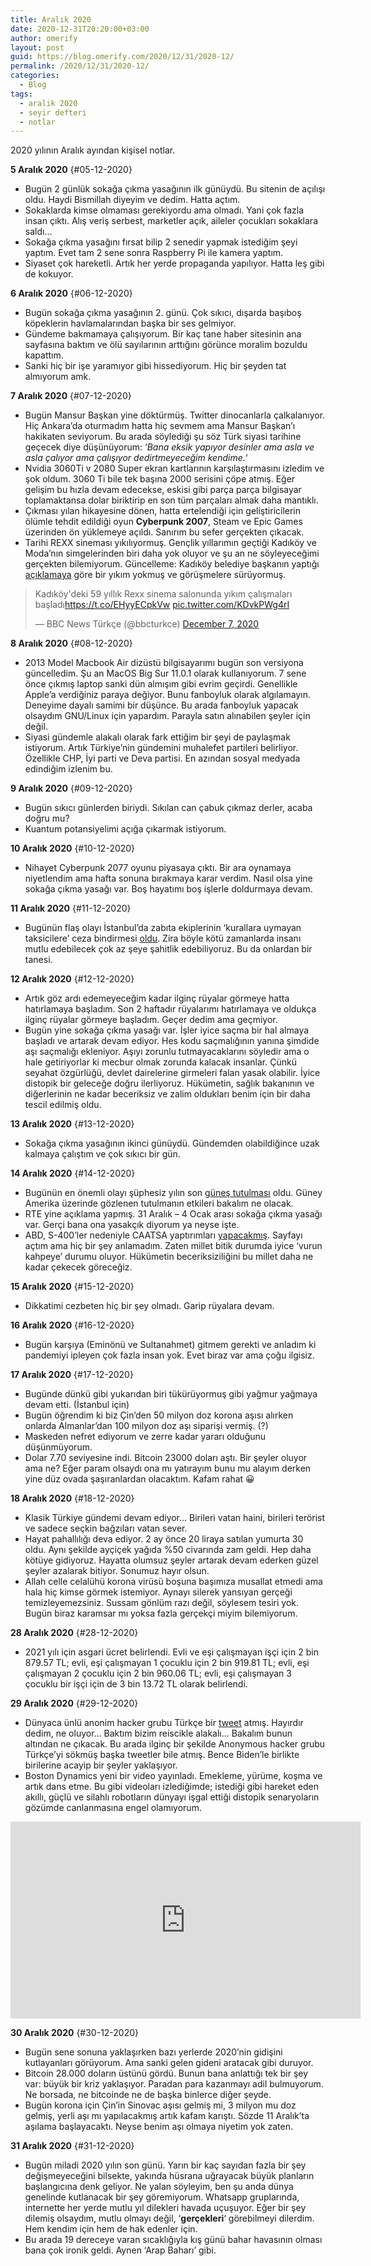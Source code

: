 ```yaml
---
title: Aralık 2020
date: 2020-12-31T20:20:00+03:00
author: omerify
layout: post
guid: https://blog.omerify.com/2020/12/31/2020-12/
permalink: /2020/12/31/2020-12/
categories:
  - Blog
tags:
  - aralik 2020
  - seyir defteri
  - notlar
---
```


2020 yılının Aralık ayından kişisel notlar.

**5 Aralık 2020** {#05-12-2020}

  * Bugün 2 günlük sokağa çıkma yasağının ilk günüydü. Bu sitenin de açılışı oldu. Haydi Bismillah diyeyim ve dedim. Hatta açtım.
  * Sokaklarda kimse olmaması gerekiyordu ama olmadı. Yani çok fazla insan çıktı. Alış veriş serbest, marketler açık, aileler çocukları sokaklara saldı…
  * Sokağa çıkma yasağını fırsat bilip 2 senedir yapmak istediğim şeyi yaptım. Evet tam 2 sene sonra Raspberry Pi ile kamera yaptım.
  * Siyaset çok hareketli. Artık her yerde propaganda yapılıyor. Hatta leş gibi de kokuyor.

**6 Aralık 2020** {#06-12-2020}

  * Bugün sokağa çıkma yasağının 2. günü. Çok sıkıcı, dışarda başıboş köpeklerin havlamalarından başka bir ses gelmiyor.
  * Gündeme bakmamaya çalışıyorum. Bir kaç tane haber sitesinin ana sayfasına baktım ve ölü sayılarının arttığını görünce moralim bozuldu kapattım.
  * Sanki hiç bir işe yaramıyor gibi hissediyorum. Hiç bir şeyden tat almıyorum amk.

**7 Aralık 2020** {#07-12-2020}

  * Bugün Mansur Başkan yine döktürmüş. Twitter dinocanlarla çalkalanıyor. Hiç Ankara’da oturmadım hatta hiç sevmem ama Mansur Başkan’ı hakikaten seviyorum. Bu arada söylediği şu söz Türk siyasi tarihine geçecek diye düşünüyorum: &#8216;_Bana eksik yapıyor desinler ama asla ve asla çalıyor ama çalışıyor dedirtmeyeceğim kendime._&#8216;
  * Nvidia 3060Ti v 2080 Super ekran kartlarının karşılaştırmasını izledim ve şok oldum. 3060 Ti bile tek başına 2000 serisini çöpe atmış. Eğer gelişim bu hızla devam edecekse, eskisi gibi parça parça bilgisayar toplamaktansa dolar biriktirip en son tüm parçaları almak daha mantıklı.
  * Çıkması yılan hikayesine dönen, hatta ertelendiği için geliştiricilerin ölümle tehdit edildiği oyun **Cyberpunk 2007**, Steam ve Epic Games üzerinden ön yüklemeye açıldı. Sanırım bu sefer gerçekten çıkacak.
  * Tarihi REXX sineması yıkılıyormuş. Gençlik yıllarımın geçtiği Kadıköy ve Moda’nın simgelerinden biri daha yok oluyor ve şu an ne söyleyeceğimi gerçekten bilemiyorum. Güncelleme: Kadıköy belediye başkanın yaptığı <a href="https://twitter.com/serdildara/status/1335990265383948288" target="_blank" rel="noreferrer noopener nofollow">açıklamaya</a> göre bir yıkım yokmuş ve görüşmelere sürüyormuş.

  <blockquote class="twitter-tweet"><p lang="tr" dir="ltr">Kadıköy&#39;deki 59 yıllık Rexx sinema salonunda yıkım çalışmaları başladı<a href="https://t.co/EHyyECpkVw">https://t.co/EHyyECpkVw</a> <a href="https://t.co/KDvkPWg4rI">pic.twitter.com/KDvkPWg4rI</a></p>&mdash; BBC News Türkçe (@bbcturkce) <a href="https://twitter.com/bbcturkce/status/1335988722538582020?ref_src=twsrc%5Etfw">December 7, 2020</a></blockquote> <script async src="https://platform.twitter.com/widgets.js" charset="utf-8"></script>

**8 Aralık 2020** {#08-12-2020}

  * 2013 Model Macbook Air dizüstü bilgisayarımı bugün son versiyona güncelledim. Şu an MacOS Big Sur 11.0.1 olarak kullanıyorum. 7 sene önce çıkmış laptop sanki dün almışım gibi evrim geçirdi. Genellikle Apple’a verdiğiniz paraya değiyor. Bunu fanboyluk olarak algılamayın. Deneyime dayalı samimi bir düşünce. Bu arada fanboyluk yapacak olsaydım GNU/Linux için yapardım. Parayla satın alınabilen şeyler için değil.
  * Siyasi gündemle alakalı olarak fark ettiğim bir şeyi de paylaşmak istiyorum. Artık Türkiye’nin gündemini muhalefet partileri belirliyor. Özellikle CHP, İyi parti ve Deva partisi. En azından sosyal medyada edindiğim izlenim bu.

**9 Aralık 2020** {#09-12-2020}

  * Bugün sıkıcı günlerden biriydi. Sıkılan can çabuk çıkmaz derler, acaba doğru mu?
  * Kuantum potansiyelimi açığa çıkarmak istiyorum.

**10 Aralık 2020** {#10-12-2020}

  * Nihayet Cyberpunk 2077 oyunu piyasaya çıktı. Bir ara oynamaya niyetlendim ama hafta sonuna bırakmaya karar verdim. Nasıl olsa yine sokağa çıkma yasağı var. Boş hayatımı boş işlerle doldurmaya devam.

**11 Aralık 2020** {#11-12-2020}

  * Bugünün flaş olayı İstanbul’da zabıta ekiplerinin ‘kurallara uymayan taksicilere’ ceza bindirmesi <a href="https://www.sozcu.com.tr/2020/gundem/istanbulda-taksicilere-ceza-yagdi-6163308/" target="_blank" rel="noreferrer noopener nofollow">oldu</a>. Zira böyle kötü zamanlarda insanı mutlu edebilecek çok az şeye şahitlik edebiliyoruz. Bu da onlardan bir tanesi.

**12 Aralık 2020** {#12-12-2020}

  * Artık göz ardı edemeyeceğim kadar ilginç rüyalar görmeye hatta hatırlamaya başladım. Son 2 haftadır rüyalarımı hatırlamaya ve oldukça ilginç rüyalar görmeye başladım. Geçer dedim ama geçmiyor.
  * Bugün yine sokağa çıkma yasağı var. İşler iyice saçma bir hal almaya başladı ve artarak devam ediyor. Hes kodu saçmalığının yanına şimdide aşı saçmalığı ekleniyor. Aşıyı zorunlu tutmayacaklarını söyledir ama o hale getiriyorlar ki mecbur olmak zorunda kalacak insanlar. Çünkü seyahat özgürlüğü, devlet dairelerine girmeleri falan yasak olabilir. İyice distopik bir geleceğe doğru ilerliyoruz. Hükümetin, sağlık bakanının ve diğerlerinin ne kadar beceriksiz ve zalim oldukları benim için bir daha tescil edilmiş oldu.

**13 Aralık 2020** {#13-12-2020}

  * Sokağa çıkma yasağının ikinci günüydü. Gündemden olabildiğince uzak kalmaya çalıştım ve çok sıkıcı bir gün.

**14 Aralık 2020** {#14-12-2020}

  * Bugünün en önemli olayı şüphesiz yılın son <a href="https://www.timeanddate.com/eclipse/map/2020-december-14" target="_blank" rel="noreferrer noopener nofollow">güneş tutulması</a> oldu. Güney Amerika üzerinde gözlenen tutulmanın etkileri bakalım ne olacak.
  * RTE yine açıklama yapmış. 31 Aralık – 4 Ocak arası sokağa çıkma yasağı var. Gerçi bana ona yasakçık diyorum ya neyse işte.
  * ABD, S-400’ler nedeniyle CAATSA yaptırımları <a href="https://home.treasury.gov/policy-issues/financial-sanctions/recent-actions/20201214_33" target="_blank" rel="noreferrer noopener">yapacakmış</a>. Sayfayı açtım ama hiç bir şey anlamadım. Zaten millet bitik durumda iyice ‘vurun kahpeye’ durumu oluyor. Hükümetin beceriksiziliğini bu millet daha ne kadar çekecek göreceğiz.

**15 Aralık 2020** {#15-12-2020}

  * Dikkatimi cezbeten hiç bir şey olmadı. Garip rüyalara devam.

**16 Aralık 2020** {#16-12-2020}

  * Bugün karşıya (Eminönü ve Sultanahmet) gitmem gerekti ve anladım ki pandemiyi ipleyen çok fazla insan yok. Evet biraz var ama çoğu ilgisiz.

**17 Aralık 2020** {#17-12-2020}

  * Bugünde dünkü gibi yukarıdan biri tükürüyormuş gibi yağmur yağmaya devam etti. (İstanbul için)
  * Bugün öğrendim ki biz Çin’den 50 milyon doz korona aşısı alırken onlarda Almanlar’dan 100 milyon doz aşı siparişi vermiş. (?)
  * Maskeden nefret ediyorum ve zerre kadar yararı olduğunu düşünmüyorum.
  * Dolar 7.70 seviyesine indi. Bitcoin 23000 doları aştı. Bir şeyler oluyor ama ne? Eğer param olsaydı ona mı yatırayım bunu mu alayım derken yine düz ovada şaşıranlardan olacaktım. Kafam rahat 😀

**18 Aralık 2020** {#18-12-2020}

  * Klasik Türkiye gündemi devam ediyor… Birileri vatan haini, birileri terörist ve sadece seçkin bağzıları vatan sever.
  * Hayat pahallılığı deva ediyor. 2 ay önce 20 liraya satılan yumurta 30 oldu. Aynı şekilde ayçiçek yağıda %50 civarında zam geldi. Hep daha kötüye gidiyoruz. Hayatta olumsuz şeyler artarak devam ederken güzel şeyler azalarak bitiyor. Sonumuz hayır olsun.
  * Allah celle celalühü korona virüsü boşuna başımıza musallat etmedi ama hala hiç kimse görmek istemiyor. Aynayı silerek yansıyan gerçeği temizleyemezsiniz. Sussam gönlüm razı değil, söylesem tesiri yok. Bugün biraz karamsar mı yoksa fazla gerçekçi miyim bilemiyorum.

**28 Aralık 2020** {#28-12-2020}

  * 2021 yılı için asgari ücret belirlendi. Evli ve eşi çalışmayan işçi için 2 bin 879.57 TL; evli, eşi çalışmayan 1 çocuklu için 2 bin 919.81 TL; evli, eşi çalışmayan 2 çocuklu için 2 bin 960.06 TL; evli, eşi çalışmayan 3 çocuklu bir işçi için de 3 bin 13.72 TL olarak belirlendi.

**29 Aralık 2020** {#29-12-2020}

  * Dünyaca ünlü anonim hacker grubu Türkçe bir <a rel="noreferrer noopener" href="https://twitter.com/YourAnonNews/status/1343315236170948609" target="_blank">tweet</a> atmış. Hayırdır dedim, ne oluyor… Baktım bizim reiscikle alakalı… Bakalım bunun altından ne çıkacak. Bu arada ilginç bir şekilde Anonymous hacker grubu Türkçe’yi sökmüş başka tweetler bile atmış. Bence Biden’le birlikte birilerine acayip bir şeyler yaklaşıyor.
  * Boston Dynamics yeni bir video yayınladı. Emekleme, yürüme, koşma ve artık dans etme. Bu gibi videoları izlediğimde; istediği gibi hareket eden akıllı, güçlü ve silahlı robotların dünyayı işgal ettiği distopik senaryoların gözümde canlanmasına engel olamıyorum.

  <iframe width="560" height="315" src="https://www.youtube.com/embed/fn3KWM1kuAw" title="YouTube video player" frameborder="0" allow="accelerometer; autoplay; clipboard-write; encrypted-media; gyroscope; picture-in-picture" allowfullscreen></iframe>

**30 Aralık 2020** {#30-12-2020}

  * Bugün sene sonuna yaklaşırken bazı yerlerde 2020’nin gidişini kutlayanları görüyorum. Ama sanki gelen gideni aratacak gibi duruyor.
  * Bitcoin 28.000 doların üstünü gördü. Bunun bana anlattığı tek bir şey var: büyük bir kriz yaklaşıyor. Paradan para kazanmayı adil bulmuyorum. Ne borsada, ne bitcoinde ne de başka binlerce diğer şeyde.
  * Bugün korona için Çin’in Sinovac aşısı gelmiş mi, 3 milyon mu doz gelmiş, yerli aşı mı yapılacakmış artık kafam karıştı. Sözde 11 Aralık’ta aşılama başlayacaktı. Neyse benim aşı olmaya niyetim yok zaten.

**31 Aralık 2020** {#31-12-2020}

  * Bugün miladi 2020 yılın son günü. Yarın bir kaç sayıdan fazla bir şey değişmeyeceğini bilsekte, yakında hüsrana uğrayacak büyük planların başlangıcına denk geliyor. Ne yalan söyleyim, ben şu anda dünya genelinde kutlanacak bir şey göremiyorum. Whatsapp gruplarında, internette her yerde mutlu yıl dilekleri havada uçuşuyor. Eğer bir şey dilemiş olsaydım, mutlu olmayı değil, ‘**gerçekleri**‘ görebilmeyi dilerdim. Hem kendim için hem de hak edenler için.
  * Bu arada 19 dereceye varan sıcaklığıyla kış günü bahar havasının olması bana çok ironik geldi. Aynen ‘Arap Baharı’ gibi.